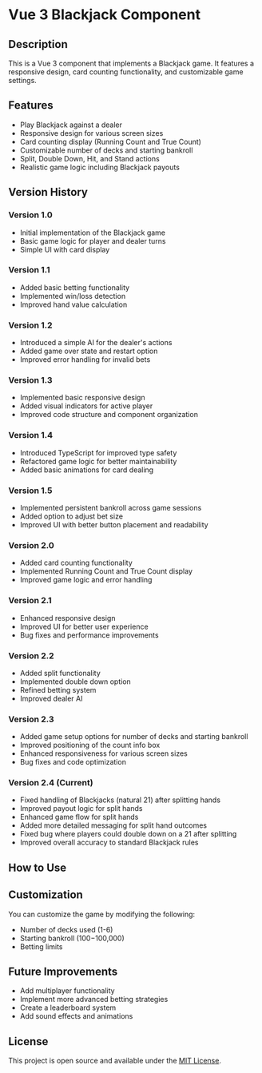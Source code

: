 # Vue 3 Blackjack Component

## Description

This is a Vue 3 component that implements a Blackjack game. It features a responsive design, card counting functionality, and customizable game settings.

## Features

- Play Blackjack against a dealer
- Responsive design for various screen sizes
- Card counting display (Running Count and True Count)
- Customizable number of decks and starting bankroll
- Split, Double Down, Hit, and Stand actions
- Realistic game logic including Blackjack payouts

## Version History

### Version 1.0

- Initial implementation of the Blackjack game
- Basic game logic for player and dealer turns
- Simple UI with card display

### Version 1.1

- Added basic betting functionality
- Implemented win/loss detection
- Improved hand value calculation

### Version 1.2

- Introduced a simple AI for the dealer's actions
- Added game over state and restart option
- Improved error handling for invalid bets

### Version 1.3

- Implemented basic responsive design
- Added visual indicators for active player
- Improved code structure and component organization

### Version 1.4

- Introduced TypeScript for improved type safety
- Refactored game logic for better maintainability
- Added basic animations for card dealing

### Version 1.5

- Implemented persistent bankroll across game sessions
- Added option to adjust bet size
- Improved UI with better button placement and readability

### Version 2.0

- Added card counting functionality
- Implemented Running Count and True Count display
- Improved game logic and error handling

### Version 2.1

- Enhanced responsive design
- Improved UI for better user experience
- Bug fixes and performance improvements

### Version 2.2

- Added split functionality
- Implemented double down option
- Refined betting system
- Improved dealer AI

### Version 2.3

- Added game setup options for number of decks and starting bankroll
- Improved positioning of the count info box
- Enhanced responsiveness for various screen sizes
- Bug fixes and code optimization

### Version 2.4 (Current)

- Fixed handling of Blackjacks (natural 21) after splitting hands
- Improved payout logic for split hands
- Enhanced game flow for split hands
- Added more detailed messaging for split hand outcomes
- Fixed bug where players could double down on a 21 after splitting
- Improved overall accuracy to standard Blackjack rules

## How to Use

## Customization

You can customize the game by modifying the following:

- Number of decks used (1-6)
- Starting bankroll ($100-$100,000)
- Betting limits

## Future Improvements

- Add multiplayer functionality
- Implement more advanced betting strategies
- Create a leaderboard system
- Add sound effects and animations

## License

This project is open source and available under the [MIT License](LICENSE).
